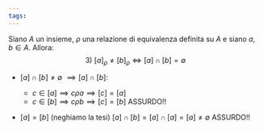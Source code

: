 ```yaml
---
tags:
---
```

Siano $A$ un insieme, $\rho$ una relazione di equivalenza definita su $A$ e siano $a,b \in A$.
Allora:
$$3)\ [a]_\rho \neq [b]_\rho \iff [a] \cap [b] = \emptyset$$
- $[a] \cap [b] \neq \emptyset$
	$\implies [a] \cap [b]$:
	- $c \in [a] \implies c \rho a \implies [c] = [a]$
	- $c \in [b] \implies c \rho b \implies [c] = [b]$
	ASSURDO!!

- $[a] = [b]$ (neghiamo la tesi)
	$[a] \cap [b] = [a] \cap [a] = [a] \neq \emptyset$
	ASSURDO!!

